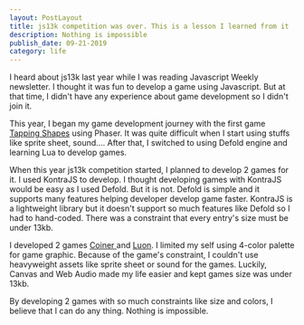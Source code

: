 ```yaml
---
layout: PostLayout
title: js13k competition was over. This is a lesson I learned from it
description: Nothing is impossible
publish_date: 09-21-2019
category: life
---
```

I heard about js13k last year while I was reading Javascript Weekly newsletter. I thought it was fun to develop a game using Javascript. But at that time, I didn't have any experience about game development so I didn't join it. 

This year, I began my game development journey with the first game [Tapping Shapes](https://tapping-shapes.surge.sh/) using Phaser. It was quite difficult when I start using stuffs like sprite sheet, sound.... After that, I switched to using Defold engine and learning Lua to develop games. 

When this year js13k competition started, I planned to develop 2 games for it. I used KontraJS to develop. I thought developing games with KontraJS would be easy as I used Defold. But it is not. Defold is simple and it supports many features helping developer develop game faster. KontraJS is a lightweight library but it doesn't support so much features like Defold so I had to hand-coded. There was a constraint that every entry's size must be under 13kb.

I developed 2 games [Coiner ](http://js13kgames.com/entries/coiner)and [Luon](http://js13kgames.com/entries/luon). I limited my self using 4-color palette for game graphic. Because of the game's constraint, I couldn't use heavyweight assets like sprite sheet or sound for the games. Luckily, Canvas and Web Audio made my life easier and kept games size was under 13kb. 

By developing 2 games with so much constraints like size and colors, I believe that I can do any thing. Nothing is impossible.
